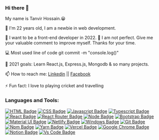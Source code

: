 ### Hi there 👋
My name is Tanvir Hossain.😀
<p>🔭 I'm 22 years old, I am a newbie in web development.</p>
<p>👯 I want to be a front-end developer in 2022. 🤔 I am not perfect. Give me your valuable comment to improve myself. Thanks for your time.</p>
<p>💻 Most used line of code git commit -m "console.log()"</p>
<p>🥅 2021 goals: Learn React.js, Express.js, Mongodb & so many projects.</p>
<p>📫 How to reach me: <a href="https://www.linkedin.com/in/tanvir-hossain-js-dev">Linkedin</a> || <a href="https://www.facebook.com/tanvir.hossain.ierdu/">Facebook</a></p>
<p>⚡ Fun fact: I love to playing cricket and travelling</p>

 <h3 align="left">Languages and Tools:</h3>
 
[![HTML Badge](https://img.shields.io/badge/HTML5-E34F26?style=for-the-badge&logo=html5&logoColor=white)](https://github.com/TanvirHNur)
[![CSS Badge](https://img.shields.io/badge/CSS3-1572B6?style=for-the-badge&logo=css3&logoColor=white)](https://github.com/TanvirHNur)
[![Javascript Badge](https://img.shields.io/badge/JavaScript-F7DF1E?style=for-the-badge&logo=javascript&logoColor=black)](https://github.com/TanvirHNur)
[![Typescript Badge](https://img.shields.io/badge/typeScript-0078D6?style=for-the-badge&logo=typeScript&logoColor=white)](https://github.com/TanvirHNur)
[![React Badge](https://img.shields.io/badge/React-20232A?style=for-the-badge&logo=react&logoColor=61DAFB)](https://github.com/TanvirHNur)
[![React Router Badge](https://img.shields.io/badge/React_Router-CA4245?style=for-the-badge&logo=react-router&logoColor=white)](https://github.com/TanvirHNur)
[![Node Badge](https://img.shields.io/badge/Node.js-43853D?style=for-the-badge&logo=node.js&logoColor=white)](https://github.com/TanvirHNur)
[![Bootstrap Badge](https://img.shields.io/badge/Bootstrap-563D7C?style=for-the-badge&logo=bootstrap&logoColor=white)](https://github.com/TanvirHNur)
[![Material UI Badge](https://img.shields.io/badge/Material--UI-0081CB?style=for-the-badge&logo=material-ui&logoColor=white)](https://github.com/TanvirHNur)
[![Netlify Badge](https://img.shields.io/badge/Netlify-00C7B7?style=for-the-badge&logo=netlify&logoColor=white)](https://github.com/TanvirHNur)
[![Windows Badge](https://img.shields.io/badge/Windows-0078D6?style=for-the-badge&logo=windows&logoColor=white)](https://github.com/TanvirHNur)
[![Git Badge](https://img.shields.io/badge/git-f34f29?style=for-the-badge&logo=git&logoColor=white)](https://github.com/TanvirHNur)
[![Npm Badge](https://img.shields.io/badge/npm-d7141a?style=for-the-badge&logo=npm&logoColor=white)](https://github.com/TanvirHNur)
[![Yarn Badge](https://img.shields.io/badge/yarn-0078D6?style=for-the-badge&logo=yarn&logoColor=white)](https://github.com/TanvirHNur)
[![Vercel Badge](https://img.shields.io/badge/vercel-000?style=for-the-badge&logo=vercel&logoColor=white)](https://github.com/TanvirHNur)
[![Google Chrome Badge](https://img.shields.io/badge/google_chrome-556532?style=for-the-badge&logo=googlechrome&logoColor=white)](https://github.com/TanvirHNur)
[![Notion Badge](https://img.shields.io/badge/notion-000?style=for-the-badge&logo=notion&logoColor=white)](https://github.com/TanvirHNur)
[![Vs Code Badge](https://img.shields.io/badge/Visual_Studio_Code-0078D6?style=for-the-badge&logo=visualstudiocode&logoColor=white)](https://github.com/TanvirHNur)

<!--
**TanvirHNur/TanvirHNur** is a ✨ _special_ ✨ repository because its `README.md` (this file) appears on your GitHub profile.

Here are some ideas to get you started:

- 🔭 I’m currently working on ...
- 🌱 I’m currently learning ...
- 👯 I’m looking to collaborate on ...
- 🤔 I’m looking for help with ...
- 💬 Ask me about ...
- 📫 How to reach me: ...
- 😄 Pronouns: ...
- ⚡ Fun fact: ...
-->

